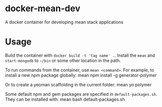 # docker-mean-dev

A docker container for developing mean stack applications

Usage
======

Build the container with `docker build -t 'tag name' .`. Install the `mean` and `start-mongodb` to `~/bin` or some other location in the path.

To run commands from the container, use `mean <command>`. For example, to install a new npm package globally:
    mean npm install -g generator-polymer

Or to create a yeoman scaffolding in the current folder:
    mean yo polymer

Some default npm and gem packages are specified in `default-packages.sh`. They can be installed with:
    mean bash default-packages.sh

